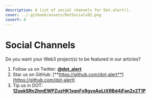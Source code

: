 ```yaml
---
description: A list of social channels for Dot.alert().
cover: ../.gitbook/assets/DotSocials02.png
coverY: 0
---
```


# Social Channels

Do you want your Web3 project(s) to be featured in our articles?

1. Follow us on Twitter: [**@dot\_alert**](https://twitter.com/dot\_alert)
2. Star us on GitHub: [**https://github.com/dot-alert**](https://github.com/dot-alert)
3. Tip us in DOT: [**12uokSRn2hmEWPZuzHK1xqnFxRgyoApLtXRBd4jFan2x2T1P**](https://polkadot.js.org/apps/?rpc=wss%3A%2F%2Fpolkadot.api.onfinality.io%2Fpublic-ws#/accounts)

